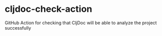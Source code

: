 # cljdoc-check-action
GitHub Action for checking that CljDoc will be able to analyze the project successfully
